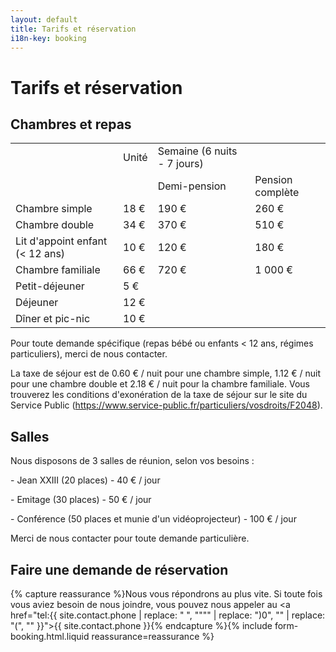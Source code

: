 ```yaml
---
layout: default
title: Tarifs et réservation
i18n-key: booking
---
```

# Tarifs et réservation

## Chambres et repas

<table>
<tbody>

<tr>

<td></td>

<td>Unité</td>

<td>Semaine (6 nuits - 7 jours)</td>

</tr>

<td></td>

<td></td>

<td>Demi-pension</td>

<td>Pension complète</td>
<tr>
<td>Chambre simple</td>
<td>18 €</td>

<td>190 €</td>

<td>260 €</td>
</tr>

<tr>
<td>Chambre double</td>
<td> 34 €</td>

<td>370 €</td>

<td>510 €</td>
</tr>

<td>Lit d'appoint enfant (< 12 ans)</td>
<td> 10 €</td>

<td>120 €</td>

<td>180 €</td>
</tr>

<tr>
<td>Chambre familiale</td>
<td>66 €</td>

<td>720 €</td>

<td>1 000 €</td>
</tr>

<tr>
<td>Petit-déjeuner</td>
<td>5 €</td>
</tr>

<tr>
<td>Déjeuner</td>
<td>12 €</td>
</tr>

<tr>
<td>Dîner et pic-nic</td>
<td>10 €</td>
</tr>
</tbody></table>

Pour toute demande spécifique (repas bébé ou enfants < 12 ans, régimes particuliers), merci de nous contacter.

La taxe de séjour est de 0.60 € / nuit pour une chambre simple, 1.12 € / nuit pour une chambre double et 2.18 € / nuit pour la chambre familiale. Vous trouverez les conditions d'exonération de la taxe de séjour sur le site du Service Public (https://www.service-public.fr/particuliers/vosdroits/F2048). 



## Salles

Nous disposons de 3 salles de réunion, selon vos besoins : 

\- Jean XXIII (20 places) - 40 € / jour

\- Emitage (30 places) - 50 € / jour

\- Conférence (50 places et munie d'un vidéoprojecteur) - 100 € / jour

Merci de nous contacter pour toute demande particulière.

## 



## Faire une demande de réservation

{% capture reassurance %}Nous vous répondrons au plus vite. Si toute fois vous aviez besoin de nous joindre, vous pouvez nous appeler au <a href="tel:{{ site.contact.phone | replace: " ", """" | replace: ")0", "" | replace: "(", "" }}">{{ site.contact.phone }}</a>{% endcapture %}{% include form-booking.html.liquid reassurance=reassurance %}
